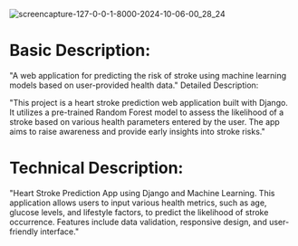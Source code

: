 ![screencapture-127-0-0-1-8000-2024-10-06-00_28_24](https://github.com/user-attachments/assets/26133425-a58e-47cb-a446-881289eee962)

# Basic Description:

"A web application for predicting the risk of stroke using machine learning models based on user-provided health data."
Detailed Description:

"This project is a heart stroke prediction web application built with Django. It utilizes a pre-trained Random Forest model to assess the likelihood of a stroke based on various health parameters entered by the user. The app aims to raise awareness and provide early insights into stroke risks."

# Technical Description:

"Heart Stroke Prediction App using Django and Machine Learning. This application allows users to input various health metrics, such as age, glucose levels, and lifestyle factors, to predict the likelihood of stroke occurrence. Features include data validation, responsive design, and user-friendly interface."





